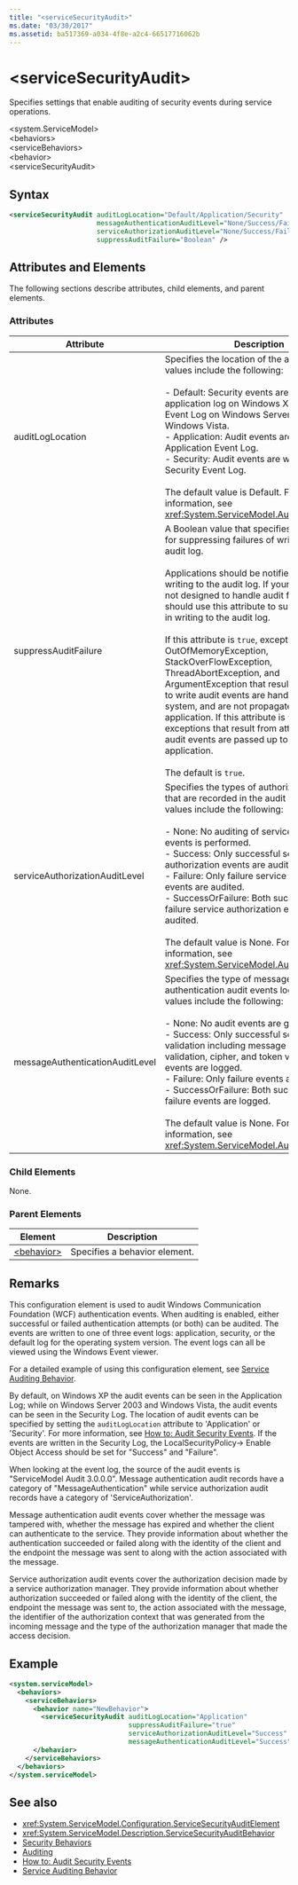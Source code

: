 ```yaml
---
title: "<serviceSecurityAudit>"
ms.date: "03/30/2017"
ms.assetid: ba517369-a034-4f8e-a2c4-66517716062b
---
```

# \<serviceSecurityAudit>
Specifies settings that enable auditing of security events during service operations.  
  
 \<system.ServiceModel>  
\<behaviors>  
\<serviceBehaviors>  
\<behavior>  
\<serviceSecurityAudit>  
  
## Syntax  
  
```xml  
<serviceSecurityAudit auditLogLocation="Default/Application/Security"
                      messageAuthenticationAuditLevel="None/Success/Failure/SuccessOrFailure"
                      serviceAuthorizationAuditLevel="None/Success/Failure/SuccessOrFailure"
                      suppressAuditFailure="Boolean" />
```  
  
## Attributes and Elements  
 The following sections describe attributes, child elements, and parent elements.  
  
### Attributes  
  
|Attribute|Description|  
|---------------|-----------------|  
|auditLogLocation|Specifies the location of the audit log. Valid values include the following:<br /><br /> -   Default: Security events are written to the application log on Windows XP, and to the Event Log on Windows Server 2003 and Windows Vista.<br />-   Application: Audit events are written to the Application Event Log.<br />-   Security: Audit events are written to the Security Event Log.<br /><br /> The default value is Default. For more information, see <xref:System.ServiceModel.AuditLogLocation>.|  
|suppressAuditFailure|A Boolean value that specifies the behavior for suppressing failures of writing to the audit log.<br /><br /> Applications should be notified for failures of writing to the audit log. If your application is not designed to handle audit failures, you should use this attribute to suppress failures in writing to the audit log.<br /><br /> If this attribute is `true`, exceptions other than OutOfMemoryException, StackOverFlowException, ThreadAbortException, and ArgumentException that result from attempts to write audit events are handled by the system, and are not propagated to the application. If this attribute is `false`, all exceptions that result from attempts to write audit events are passed up to the application.<br /><br /> The default is `true`.|  
|serviceAuthorizationAuditLevel|Specifies the types of authorization events that are recorded in the audit log. Valid values include the following:<br /><br /> -   None: No auditing of service authorization events is performed.<br />-   Success: Only successful service authorization events are audited.<br />-   Failure: Only failure service authorization events are audited.<br />-   SuccessOrFailure: Both success and failure service authorization events are audited.<br /><br /> The default value is None. For more information, see <xref:System.ServiceModel.AuditLevel>.|  
|messageAuthenticationAuditLevel|Specifies the type of message authentication audit events logged. Valid values include the following:<br /><br /> -   None: No audit events are generated.<br />-   Success: Only successful security (full validation including message signature validation, cipher, and token validation) events are logged.<br />-   Failure: Only failure events are logged.<br />-   SuccessOrFailure: Both success and failure events are logged.<br /><br /> The default value is None. For more information, see <xref:System.ServiceModel.AuditLevel>.|  
  
### Child Elements  
 None.  
  
### Parent Elements  
  
|Element|Description|  
|-------------|-----------------|  
|[\<behavior>](../../../../../docs/framework/configure-apps/file-schema/wcf/behavior-of-endpointbehaviors.md)|Specifies a behavior element.|  
  
## Remarks  
 This configuration element is used to audit Windows Communication Foundation (WCF) authentication events. When auditing is enabled, either successful or failed authentication attempts (or both) can be audited. The events are written to one of three event logs: application, security, or the default log for the operating system version. The event logs can all be viewed using the Windows Event viewer.  
  
 For a detailed example of using this configuration element, see [Service Auditing Behavior](../../../../../docs/framework/wcf/samples/service-auditing-behavior.md).  
  
 By default, on Windows XP the audit events can be seen in the Application Log; while on Windows Server 2003 and Windows Vista, the audit events can be seen in the Security Log. The location of audit events can be specified by setting the `auditLogLocation` attribute to 'Application' or 'Security'. For more information, see [How to: Audit Security Events](../../../../../docs/framework/wcf/feature-details/how-to-audit-wcf-security-events.md). If the events are written in the Security Log, the LocalSecurityPolicy-> Enable Object Access should be set for "Success" and "Failure".  
  
 When looking at the event log, the source of the audit events is "ServiceModel Audit 3.0.0.0". Message authentication audit records have a category of "MessageAuthentication" while service authorization audit records have a category of 'ServiceAuthorization'.  
  
 Message authentication audit events cover whether the message was tampered with, whether the message has expired and whether the client can authenticate to the service. They provide information about whether the authentication succeeded or failed along with the identity of the client and the endpoint the message was sent to along with the action associated with the message.  
  
 Service authorization audit events cover the authorization decision made by a service authorization manager. They provide information about whether authorization succeeded or failed along with the identity of the client, the endpoint the message was sent to, the action associated with the message, the identifier of the authorization context that was generated from the incoming message and the type of the authorization manager that made the access decision.  
  
## Example  
  
```xml  
<system.serviceModel>
  <behaviors>
    <serviceBehaviors>
      <behavior name="NewBehavior">
        <serviceSecurityAudit auditLogLocation="Application"
                              suppressAuditFailure="true"
                              serviceAuthorizationAuditLevel="Success"
                              messageAuthenticationAuditLevel="Success" />
      </behavior>
    </serviceBehaviors>
  </behaviors>
</system.serviceModel>
```  
  
## See also

- <xref:System.ServiceModel.Configuration.ServiceSecurityAuditElement>
- <xref:System.ServiceModel.Description.ServiceSecurityAuditBehavior>
- [Security Behaviors](../../../../../docs/framework/wcf/feature-details/security-behaviors-in-wcf.md)
- [Auditing](../../../../../docs/framework/wcf/feature-details/auditing-security-events.md)
- [How to: Audit Security Events](../../../../../docs/framework/wcf/feature-details/how-to-audit-wcf-security-events.md)
- [Service Auditing Behavior](../../../../../docs/framework/wcf/samples/service-auditing-behavior.md)
